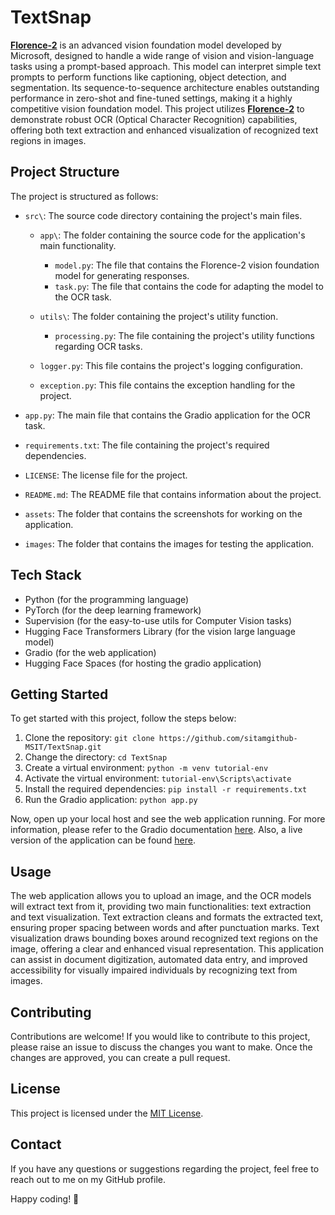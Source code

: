 # TextSnap

[**Florence-2**](https://huggingface.co/microsoft/Florence-2-large-ft) is an advanced vision foundation model developed by Microsoft, designed to handle a wide range of vision and vision-language tasks using a prompt-based approach. This model can interpret simple text prompts to perform functions like captioning, object detection, and segmentation. Its sequence-to-sequence architecture enables outstanding performance in zero-shot and fine-tuned settings, making it a highly competitive vision foundation model. This project utilizes [**Florence-2**](https://huggingface.co/microsoft/Florence-2-large-ft) to demonstrate robust OCR (Optical Character Recognition) capabilities, offering both text extraction and enhanced visualization of recognized text regions in images.

## Project Structure

The project is structured as follows:

- `src\`: The source code directory containing the project's main files.

  - `app\`: The folder containing the source code for the application's main functionality.

    - `model.py`: The file that contains the Florence-2 vision foundation model for generating responses.
    - `task.py`: The file that contains the code for adapting the model to the OCR task.

  - `utils\`: The folder containing the project's utility function.

    - `processing.py`: The file containing the project's utility functions regarding OCR tasks.

  - `logger.py`: This file contains the project's logging configuration.
  - `exception.py`: This file contains the exception handling for the project.

- `app.py`: The main file that contains the Gradio application for the OCR task.
- `requirements.txt`: The file containing the project's required dependencies.
- `LICENSE`: The license file for the project.
- `README.md`: The README file that contains information about the project.
- `assets`: The folder that contains the screenshots for working on the application.
- `images`: The folder that contains the images for testing the application.

## Tech Stack

- Python (for the programming language)
- PyTorch (for the deep learning framework)
- Supervision (for the easy-to-use utils for Computer Vision tasks)
- Hugging Face Transformers Library (for the vision large language model)
- Gradio (for the web application)
- Hugging Face Spaces (for hosting the gradio application)

## Getting Started

To get started with this project, follow the steps below:

1. Clone the repository: `git clone https://github.com/sitamgithub-MSIT/TextSnap.git`
2. Change the directory: `cd TextSnap`
3. Create a virtual environment: `python -m venv tutorial-env`
4. Activate the virtual environment: `tutorial-env\Scripts\activate`
5. Install the required dependencies: `pip install -r requirements.txt`
6. Run the Gradio application: `python app.py`

Now, open up your local host and see the web application running. For more information, please refer to the Gradio documentation [here](https://www.gradio.app/docs/interface). Also, a live version of the application can be found [here](https://huggingface.co/spaces/sitammeur/TextSnap).

## Usage

The web application allows you to upload an image, and the OCR models will extract text from it, providing two main functionalities: text extraction and text visualization. Text extraction cleans and formats the extracted text, ensuring proper spacing between words and after punctuation marks. Text visualization draws bounding boxes around recognized text regions on the image, offering a clear and enhanced visual representation. This application can assist in document digitization, automated data entry, and improved accessibility for visually impaired individuals by recognizing text from images.

## Contributing

Contributions are welcome! If you would like to contribute to this project, please raise an issue to discuss the changes you want to make. Once the changes are approved, you can create a pull request.

## License

This project is licensed under the [MIT License](LICENSE).

## Contact

If you have any questions or suggestions regarding the project, feel free to reach out to me on my GitHub profile.

Happy coding! 🚀
